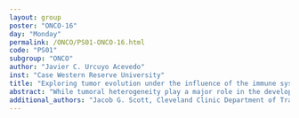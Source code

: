 ```yaml
---
layout: group
poster: "ONCO-16"
day: "Monday"
permalink: /ONCO/PS01-ONCO-16.html
code: "PS01"
subgroup: "ONCO"
author: "Javier C. Urcuyo Acevedo"
inst: "Case Western Reserve University"
title: "Exploring tumor evolution under the influence of the immune system"
abstract: "While tumoral heterogeneity play a major role in the development of malignancy, the tumor microenvironment and the initial immune response are equally as important. The immune system is responsible for cancer surveillance and the initial suppression of malignancy. However, with the correct evolutionary mutations, cancer immunoediting can result in immune evasion. Yet, few models incorporate immune components to study the progression and impact of such mutations. In this work, we developed an agent-based model to explore this fitness strategy represented as an evolutionary game. Then, in a phased experimental approach, we plan to validate our model with various immune components, such as CD8+ T cells, NK cells, and other lymphocytes. Ultimately, this work will begin to elucidate the impact of the immune system on cancer evolution and allow us to begin to steer evolution towards more favorable outcomes."
additional_authors: "Jacob G. Scott, Cleveland Clinic Department of Translational Hematology & Oncology Research"
---
```

